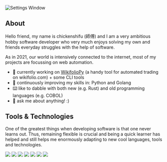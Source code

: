 ![Settings Window](https://raw.github.com/chickenshifu/chickenshifu/master/chickenshifu_header_03.png)


<h2>About</h2>
<p>Hello friend, my name is chickenshifu (師傅) and I am a very ambitious hobby software developer who very much enjoys solving my own and friends everyday struggles with the help of software.</p>
<p>As in 2021, our world is intensively connected to the internet, most of my projects are focussing on web automation.</p>

<ul>
  <li>🔭 currently working on <a href='https://github.com/chickenshifu/WikifolioPy'>WikifolioPy</a> (a handy tool for automated trading on wikifolio.com) + some CLI tools</li>
  <li>🌱 continuously improving my skills in: Python and Golang</li>
  <li>⌨️ like to dabble with both new (e.g. Rust) and old programming languages (e.g. COBOL)</li>
  <li>💬 ask me about anything! :)</li>
</ul>


<h2>Tools & Technologies</h2>
<p>One of the greatest things when developing software is that one never learns out. Thus, remaining flexible is crucial and being a quick learner has helped and still helps me enormously adapting to new cool languages, tools and technologies.</p>

![](https://img.shields.io/badge/OS-Linux-informational?style=plastic&logo=Linux&logoColor=white&color=yellow)
![](https://img.shields.io/badge/Shell-Bash-informational?style=plastic&logo=GNU-Bash&logoColor=white&color=red)
![](https://img.shields.io/badge/Editor-vim-informational?style=plastic&logo=Vim&logoColor=white&color=important)
![](https://img.shields.io/badge/Language-Python-informational?style=plastic&logo=Python&logoColor=white&color=informational)
![](https://img.shields.io/badge/Language-Go-informational?style=plastic&logo=Go&logoColor=white&color=informational)
![](https://img.shields.io/badge/Language-COBOL-informational?style=plastic&color=informational)
![](https://img.shields.io/badge/Cloud-DigitalOcean-informational?style=plastic&logo=DigitalOcean&logoColor=white&color=blueviolet)





